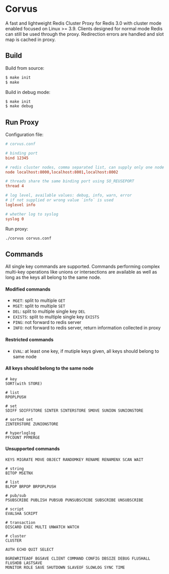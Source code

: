 # Corvus

A fast and lightweight Redis Cluster Proxy for Redis 3.0 with cluster mode enabled
focused on Linux >= 3.9. Clients designed for normal mode Redis can still be used
through the proxy. Redirection errors are handled and slot map is cached in proxy.


## Build

Build from source:

```bash
$ make init
$ make
```

Build in debug mode:

```bash
$ make init
$ make debug
```

## Run Proxy

Configuration file:

```conf
# corvus.conf

# binding port
bind 12345

# redis cluster nodes, comma separated list, can supply only one node
node localhost:8000,localhost:8001,localhost:8002

# threads share the same binding port using SO_REUSEPORT
thread 4

# log level, available values: debug, info, warn, error
# if not supplied or wrong value `info` is used
loglevel info

# whether log to syslog
syslog 0
```

Run proxy:

```bash
./corvus corvus.conf
```

## Commands

All single key commands are supported. Commands performing complex multi-key
operations like unions or intersections are available as well as long as
the keys all belong to the same node.

#### Modified commands

- `MGET`: split to multiple `GET`
- `MSET`: split to multiple `SET`
- `DEL`: split to multiple single key `DEL`
- `EXISTS`: split to multiple single key `EXISTS`
- `PING`: not forward to redis server
- `INFO`: not forward to redis server, return information collected in proxy


#### Restricted commands

- `EVAL`: at least one key, if mutiple keys given, all keys should belong to same node


#### All keys should belong to the same node

```
# key
SORT(with STORE)

# list
RPOPLPUSH

# set
SDIFF SDIFFSTORE SINTER SINTERSTORE SMOVE SUNION SUNIONSTORE

# sorted set
ZINTERSTORE ZUNIONSTORE

# hyperloglog
PFCOUNT PFMERGE
```

#### Unsupported commands

```
KEYS MIGRATE MOVE OBJECT RANDOMKEY RENAME RENAMENX SCAN WAIT

# string
BITOP MSETNX

# list
BLPOP BRPOP BRPOPLPUSH

# pub/sub
PSUBSCRIBE PUBLISH PUBSUB PUNSUBSCRIBE SUBSCRIBE UNSUBSCRIBE

# script
EVALSHA SCRIPT

# transaction
DISCARD EXEC MULTI UNWATCH WATCH

# cluster
CLUSTER

AUTH ECHO QUIT SELECT

BGREWRITEAOF BGSAVE CLIENT COMMAND CONFIG DBSIZE DEBUG FLUSHALL FLUSHDB LASTSAVE
MONITOR ROLE SAVE SHUTDOWN SLAVEOF SLOWLOG SYNC TIME
```

